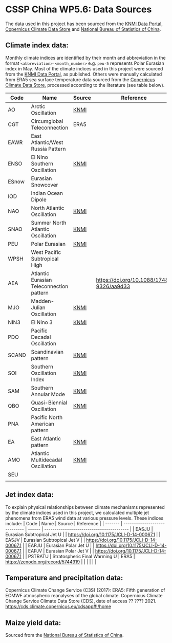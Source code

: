 # CSSP China WP5.6: Data Sources

The data used in this project has been sourced from the [KNMI Data Portal](https://climexp.knmi.nl/selectindex.cgi), [Copernicus Climate Data Store](https://cds.climate.copernicus.eu/cdsapp#!/home) and [National Bureau of Statistics of China](http://www.stats.gov.cn/english/).

## Climate index data:
Monthly climate indices are identified by their month and abbreviation in the format `<abbreviation>-<month_number>` e.g. `peu-5` represents Polar Eurasian index in May. Most of the climate indices used in this project were sourced from the [KNMI Data Portal](https://climexp.knmi.nl/selectindex.cgi), as published. Others were manually calculated from ERA5 sea surface temperature data sourced from the [Copernicus Climate Data Store](https://cds.climate.copernicus.eu/cdsapp#!/home), processed according to the literature (see table below).

| Code  | Name                                     | Source                                                                                        | Reference                                |
| ----- | ---------------------------------------- | --------------------------------------------------------------------------------------------- | ---------------------------------------- |
| AO    | Arctic Oscillation                       | [KNMI](https://climexp.knmi.nl/getindices.cgi?WMO=NCEPData/cpc_ao&STATION=AO_CPC)             |                                          |
| CGT   | Circumglobal Teleconnection              | ERA5                                                                                          |                                          |
| EAWR  | East Atlantic/West Russia Pattern        |                                                                                               |                                          |
| ENSO  | El Nino Southern Oscillation             | [KNMI](https://climexp.knmi.nl/getindices.cgi?WMO=UKMOData/hadisst1_nino3.4a&STATION=NINO3.4) |                                          |
| ESnow | Eurasian Snowcover                       |                                                                                               |                                          |
| IOD   | Indian Ocean Dipole                      |                                                                                               |                                          |
| NAO   | North Atlantic Oscillation               | [KNMI](https://climexp.knmi.nl/getindices.cgi?WMO=CRUData/nao&STATION=NAO-Gibraltar)          |                                          |
| SNAO  | Summer North Atlantic Oscillation        | [KNMI](https://climexp.knmi.nl/getindices.cgi?WMO=NCEPData/cpc_sca&STATION=CPC_SCA)           |                                          |
| PEU   | Polar Eurasian                           | [KNMI](https://climexp.knmi.nl/getindices.cgi?WMO=NCEPData/cpc_pol&STATION=CPC_POL)           |                                          |
| WPSH  | West Pacific Subtropical High            |                                                                                               |                                          |
| AEA   | Atlantic Eurasian Teleconnection pattern |                                                                                               | https://doi.org/10.1088/1748-9326/aa9d33 |
| MJO   | Madden-Julian Oscillation                | [KNMI](https://climexp.knmi.nl/getindices.cgi?WMO=NCEPData/cpc_mjo01_mean12&STATION=MJO_01)   |                                          |
| NIN3  | El Nino 3                                | [KNMI](https://climexp.knmi.nl/getindices.cgi?WMO=UKMOData/hadisst1_nino3a&STATION=NINO3)     |                                          |
| PDO   | Pacific Decadal Oscillation              |                                                                                               |                                          |
| SCAND | Scandinavian pattern                     | [KNMI](https://climexp.knmi.nl/getindices.cgi?WMO=NCEPData/cpc_sca&STATION=CPC_SCA)           |                                          |
| SOI   | Southern Oscillation Index               | [KNMI](https://climexp.knmi.nl/getindices.cgi?WMO=NCEPData/cpc_soi&STATION=SOI)               |                                          |
| SAM   | Southern Annular Mode                    | [KNMI](https://climexp.knmi.nl/getindices.cgi?WMO=BASData/bas_sam&STATION=BAS_SAM)            |                                          |
| QBO   | Quasi-Biennial Oscillation               | [KNMI](https://climexp.knmi.nl/getindices.cgi?WMO=NCEPNCAR40/nqbo&STATION=CDC_QBO)            |                                          |
| PNA   | Pacific North American pattern           |                                                                                               |                                          |
| EA    | East Atlantic pattern                    | [KNMI](https://climexp.knmi.nl/getindices.cgi?WMO=NCEPData/cpc_ea&STATION=CPC_EA)             |                                          |
| AMO   | Atlantic Multidecadal Oscillation        | [KNMI](https://climexp.knmi.nl/getindices.cgi?WMO=UKMOData/amo_hadsst_ts&STATION=AMO_hadsst)  |                                          |
| SEU   |                                          |                                                                                               |                                          |
|       |                                          |                                                                                               |                                          |



## Jet index data:
To explain physical relationships between climate mechanisms represented by the climate indices used in this project, we calculated multiple jet phenomena from ERA5 wind data at various pressure levels. These indices include:
| Code    | Name                          | Source | Reference                                 |
| ------- | ----------------------------- | ------ | ----------------------------------------- |
| EASJU   | Eurasian Subtropical Jet U    |        | https://doi.org/10.1175/JCLI-D-14-00067.1 |
| EASJV   | Eurasian Subtropical Jet V    |        | https://doi.org/10.1175/JCLI-D-14-00067.1 |
| EAPJU   | Eurasian Polar Jet U          |        | https://doi.org/10.1175/JCLI-D-14-00067.1 |
| EAPJV   | Eurasian Polar Jet V          |        | https://doi.org/10.1175/JCLI-D-14-00067.1 |
| PSTRATU | Stratospheric Final Warming U | ERA5   | https://zenodo.org/record/5744919         |
|         |                               |        |                                           |




## Temperature and precipitation data:
Copernicus Climate Change Service (C3S) (2017): ERA5: Fifth generation of ECMWF atmospheric reanalyses of the global climate. Copernicus Climate Change Service Climate Data Store (CDS), date of access ?? ???? 2021. https://cds.climate.copernicus.eu/cdsapp#!/home

## Maize yield data:
Sourced from the [National Bureau of Statistics of China](http://www.stats.gov.cn/english/).


